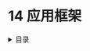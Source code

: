 # 14 应用框架

<details>
  <summary> 目录 </summary>



- [14.1 HeliosService](./helios-service.md)
- [14.2 sys_bus](./sys_bus.md)
- [14.3 EventMesh](./EventMesh.md)

  </details>

